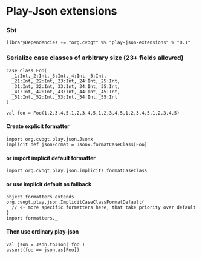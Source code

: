 Play-Json extensions
==========================

### Sbt

    libraryDependencies += "org.cvogt" %% "play-json-extensions" % "0.1"

### Serialize case classes of arbitrary size (23+ fields allowed)

    case class Foo(
      _1:Int,_2:Int,_3:Int,_4:Int,_5:Int,
      _21:Int,_22:Int,_23:Int,_24:Int,_25:Int,
      _31:Int,_32:Int,_33:Int,_34:Int,_35:Int,
      _41:Int,_42:Int,_43:Int,_44:Int,_45:Int,
      _51:Int,_52:Int,_53:Int,_54:Int,_55:Int
    )

    val foo = Foo(1,2,3,4,5,1,2,3,4,5,1,2,3,4,5,1,2,3,4,5,1,2,3,4,5)
    

#### Create explicit formatter
    import org.cvogt.play.json.Jsonx
    implicit def jsonFormat = Jsonx.formatCaseClass[Foo]

#### or import implicit default formatter
    import org.cvogt.play.json.implicits.formatCaseClass

#### or use implicit default as fallback
    object formatters extends org.cvogt.play.json.ImplicitCaseClassFormatDefault{
      // <- more specific formatters here, that take priority over default
    }
    import formatters._

#### Then use ordinary play-json
    val json = Json.toJson( foo )
    assert(foo == json.as[Foo])
